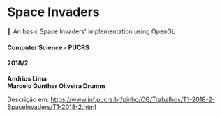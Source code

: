 Space Invaders
===
:beginner: An basic Space Invaders' implementation using OpenGL

#### Computer Science - PUCRS
#### 2018/2

**Andrius Lima**  
**Marcelo Gunther Oliveira Drumm**


Descrição em: https://www.inf.pucrs.br/pinho/CG/Trabalhos/T1-2018-2-SpaceInvaders/T1-2018-2.html
